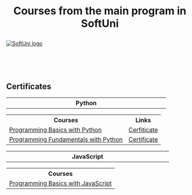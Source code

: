 # <p align="center"> Courses from the main program in SoftUni <p>

<a href="https://softuni.bg/trainings/courses" rel="Courses"> ![SoftUni logo][logo] </a>

[logo]: http://innovationstarterbox.bg/wp-content/uploads/2016/05/Softuni_logo_trasparent.png "Logo Title Text 2"

<br/>
<br/>
<br/>

<h2> Certificates </h2>

<table>
<tr>
    <th width="414px">Python</th>
</tr>
    <table>
        <tr>
            <th>
                Courses
            </th>
            <th>
                Links
            </th>
        </tr>
        <tr>
            <td><a href="https://softuni.bg/trainings/3623/programming-basics-with-python-january-2022">Programming Basics with Python</a></td>
            <td><a href="https://softuni.bg/certificates/details/124592/ece1ce36">Cerfiticate</a></td> 
        </tr>
        <tr>
        <td><a href="https://softuni.bg/trainings/3733/programming-fundamentals-with-python-may-2022">Programming Fundamentals with Python</a></td>
        <td><a href="">Certificate</a></td>
    </table>
    <table>
<tr>
    <th width="422px">JavaScript</th>
</tr>
    <table>
        <tr>
            <th>
                Courses
            </th>
        </tr>
        <tr>
            <td><a href="https://softuni.bg/trainings/3742/programming-basics-with-javascript-april-2022">Programming Basics with JavaScript</a></td>
        </tr>
    </table>
</table>
</table>
    
